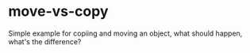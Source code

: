 # move-vs-copy
Simple example for copiing and moving an object, what should happen, what's the difference?
